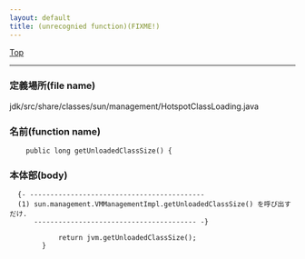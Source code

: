 ```yaml
---
layout: default
title: (unrecognied function)(FIXME!)
---
```

[Top](../index.html)

--- 
### 定義場所(file name)
jdk/src/share/classes/sun/management/HotspotClassLoading.java

### 名前(function name)
```
    public long getUnloadedClassSize() {
```

### 本体部(body)
```
  {- -------------------------------------------
  (1) sun.management.VMManagementImpl.getUnloadedClassSize() を呼び出すだけ.
      ---------------------------------------- -}

	        return jvm.getUnloadedClassSize();
	    }
	
```


